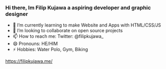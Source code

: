 ### Hi there, Im Filip Kujawa a aspiring developer and graphic designer




- 🌱 I’m currently learning to make Website and Apps with HTML/CSS/JS
- 🤝 I’m looking to collaborate on open source projects
- 📫 How to reach me: Twitter: @filipkujawa_ 
- 😄 Pronouns: HE/HIM
- ⚡ Hobbies: Water Polo, Gym, Biking

https://filipkujawa.me/
